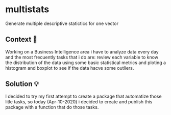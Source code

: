 # multistats
 Generate multiple descriptive statictics for one vector

## Context 🤔
Working on a Business Intelligence area i have to analyze data every day and the most frecuently tasks that i do are: review each variable to know the distribution of the data using some basic statistical metrics and ploting a histogram and boxplot to see if the data hacve some outliers.

## Solution 💡
I decided to try my first attempt to create a package that automatize those litle tasks, so today (Apr-10-2020) i decided to create and publish this package with a function that do those tasks.


